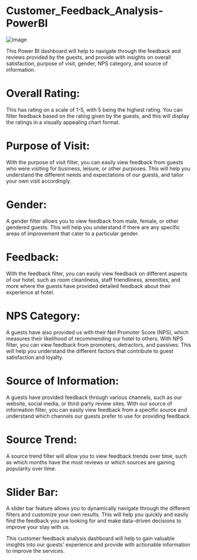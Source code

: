 # Customer_Feedback_Analysis-PowerBI


![image](https://user-images.githubusercontent.com/123350438/232543024-3d80d108-1559-42c5-a001-9fe8f2855edd.png)






This Power BI dashboard will help to navigate through the feedback and reviews provided by the guests, and provide with insights on overall satisfaction, purpose of visit, gender, NPS category, and source of information.

# Overall Rating: 
This has rating on a scale of 1-5, with 5 being the highest rating. You can filter feedback based on the rating given by the guests, and this will display the ratings in a visually appealing chart format.

# Purpose of Visit:
With the purpose of visit filter, you can easily view feedback from guests who were visiting for business, leisure, or other purposes. This will help you understand the different needs and expectations of our guests, and tailor your own visit accordingly.

# Gender:
A gender filter allows you to view feedback from male, female, or other gendered guests. This will help you understand if there are any specific areas of improvement that cater to a particular gender.

# Feedback: 
With the feedback filter, you can easily view feedback on different aspects of our hotel, such as room cleanliness, staff friendliness, amenities, and more where the guests have provided detailed feedback about their experience at hotel.

# NPS Category:
A guests have also provided us with their Net Promoter Score (NPS), which measures their likelihood of recommending our hotel to others. With NPS filter, you can view feedback from promoters, detractors, and passives. This will help you understand the different factors that contribute to guest satisfaction and loyalty.

# Source of Information:
A guests have provided feedback through various channels, such as our website, social media, or third-party review sites. With our source of information filter, you can easily view feedback from a specific source and understand which channels our guests prefer to use for providing feedback.

# Source Trend:
A source trend filter will allow you to view feedback trends over time, such as which months have the most reviews or which sources are gaining popularity over time.

# Slider Bar: 
A slider bar feature allows you to dynamically navigate through the different filters and customize your own results. This will help you quickly and easily find the feedback you are looking for and make data-driven decisions to improve your stay with us.

This customer feedback analysis dashboard will help to gain valuable insights into our guests' experience and provide with actionable information to improve the services.
